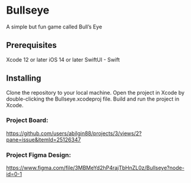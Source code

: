 # Bullseye
A simple but fun game called Bull’s Eye

## Prerequisites
Xcode 12 or later
iOS 14 or later
SwiftUI - Swift

## Installing
Clone the repository to your local machine.
Open the project in Xcode by double-clicking the Bullseye.xcodeproj file.
Build and run the project in Xcode.

### Project Board: 
https://github.com/users/abilgin88/projects/3/views/2?pane=issue&itemId=25126347

### Project Figma Design:
https://www.figma.com/file/3MBMeYd2hP4rajTbHnZL0z/Bullseye?node-id=0-1
